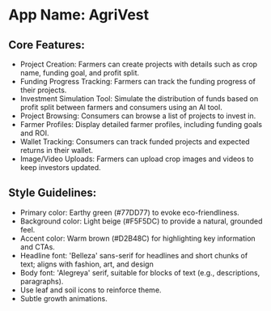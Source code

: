# **App Name**: AgriVest

## Core Features:

- Project Creation: Farmers can create projects with details such as crop name, funding goal, and profit split.
- Funding Progress Tracking: Farmers can track the funding progress of their projects.
- Investment Simulation Tool: Simulate the distribution of funds based on profit split between farmers and consumers using an AI tool.
- Project Browsing: Consumers can browse a list of projects to invest in.
- Farmer Profiles: Display detailed farmer profiles, including funding goals and ROI.
- Wallet Tracking: Consumers can track funded projects and expected returns in their wallet.
- Image/Video Uploads: Farmers can upload crop images and videos to keep investors updated.

## Style Guidelines:

- Primary color: Earthy green (#77DD77) to evoke eco-friendliness.
- Background color: Light beige (#F5F5DC) to provide a natural, grounded feel.
- Accent color: Warm brown (#D2B48C) for highlighting key information and CTAs.
- Headline font: 'Belleza' sans-serif for headlines and short chunks of text; aligns with fashion, art, and design
- Body font: 'Alegreya' serif, suitable for blocks of text (e.g., descriptions, paragraphs).
- Use leaf and soil icons to reinforce theme.
- Subtle growth animations.
